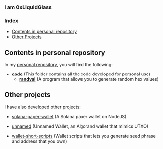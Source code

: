 ### I am 0xLiquidGlass

### Index
- [Contents in personal repository](#contents-in-personal-repository)
- [Other Projects](#other-projects)

## Contents in personal repository
In my [personal repository](https://github.com/0xLiquidGlass/0xLiquidGlass), you will find the following:

- [__code__](code) (This folder contains all the code developed for personal use)
    - [__randval__](code/randval) (A program that allows you to generate random hex values)
    
## Other projects
I have also developed other projects:

- [solana-paper-wallet](https://github.com/0xLiquidGlass/solana-paper-wallet) (A Solana paper wallet on NodeJS)

- [unnamed](https://github.com/0xLiquidGlass/unnamed) (Unnamed Wallet, an Algorand wallet that mimics UTXO)

- [wallet-short-scripts](https://github.com/0xLiquidGlass/wallet-short-scripts) (Wallet scripts that lets you generate seed phrase and address that you own)
